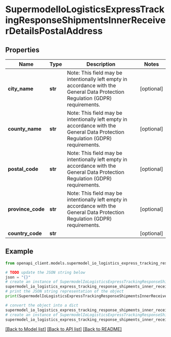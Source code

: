 # SupermodelIoLogisticsExpressTrackingResponseShipmentsInnerReceiverDetailsPostalAddress


## Properties

Name | Type | Description | Notes
------------ | ------------- | ------------- | -------------
**city_name** | **str** | Note: This field may be intentionally left empty in accordance with the General Data Protection Regulation (GDPR) requirements. | [optional] 
**county_name** | **str** | Note: This field may be intentionally left empty in accordance with the General Data Protection Regulation (GDPR) requirements. | [optional] 
**postal_code** | **str** | Note: This field may be intentionally left empty in accordance with the General Data Protection Regulation (GDPR) requirements. | [optional] 
**province_code** | **str** | Note: This field may be intentionally left empty in accordance with the General Data Protection Regulation (GDPR) requirements.         | [optional] 
**country_code** | **str** |  | [optional] 

## Example

```python
from openapi_client.models.supermodel_io_logistics_express_tracking_response_shipments_inner_receiver_details_postal_address import SupermodelIoLogisticsExpressTrackingResponseShipmentsInnerReceiverDetailsPostalAddress

# TODO update the JSON string below
json = "{}"
# create an instance of SupermodelIoLogisticsExpressTrackingResponseShipmentsInnerReceiverDetailsPostalAddress from a JSON string
supermodel_io_logistics_express_tracking_response_shipments_inner_receiver_details_postal_address_instance = SupermodelIoLogisticsExpressTrackingResponseShipmentsInnerReceiverDetailsPostalAddress.from_json(json)
# print the JSON string representation of the object
print(SupermodelIoLogisticsExpressTrackingResponseShipmentsInnerReceiverDetailsPostalAddress.to_json())

# convert the object into a dict
supermodel_io_logistics_express_tracking_response_shipments_inner_receiver_details_postal_address_dict = supermodel_io_logistics_express_tracking_response_shipments_inner_receiver_details_postal_address_instance.to_dict()
# create an instance of SupermodelIoLogisticsExpressTrackingResponseShipmentsInnerReceiverDetailsPostalAddress from a dict
supermodel_io_logistics_express_tracking_response_shipments_inner_receiver_details_postal_address_from_dict = SupermodelIoLogisticsExpressTrackingResponseShipmentsInnerReceiverDetailsPostalAddress.from_dict(supermodel_io_logistics_express_tracking_response_shipments_inner_receiver_details_postal_address_dict)
```
[[Back to Model list]](../README.md#documentation-for-models) [[Back to API list]](../README.md#documentation-for-api-endpoints) [[Back to README]](../README.md)


